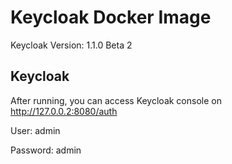 # Keycloak Docker Image

Keycloak Version: 1.1.0 Beta 2

## Keycloak
After running, you can access Keycloak console on http://127.0.0.2:8080/auth

User: admin

Password: admin
